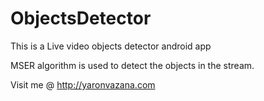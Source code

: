 # ObjectsDetector

This is a Live video objects detector android app

MSER algorithm is used to detect the objects in the stream.


Visit me @ http://yaronvazana.com
